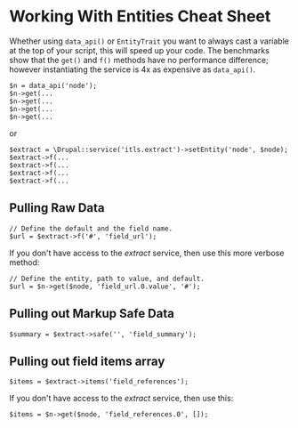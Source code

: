# Working With Entities Cheat Sheet

Whether using `data_api()` or `EntityTrait` you want to always cast a variable at the top of your script, this will speed up your code.  The benchmarks show that the `get()` and `f()` methods have no performance difference; however instantiating the service is 4x as expensive as `data_api()`.

    $n = data_api('node');
    $n->get(...
    $n->get(...
    $n->get(...
    $n->get(...

or 

    $extract = \Drupal::service('itls.extract')->setEntity('node', $node);
    $extract->f(...
    $extract->f(...
    $extract->f(...
    $extract->f(...

## Pulling Raw Data
    
    // Define the default and the field name.
    $url = $extract->f('#', 'field_url');
    
If you don't have access to the _extract_ service, then use this more verbose method:
    
    // Define the entity, path to value, and default.
    $url = $n->get($node, 'field_url.0.value', '#');
  
## Pulling out Markup Safe Data

    $summary = $extract->safe('', 'field_summary');
    
## Pulling out field items array

    $items = $extract->items('field_references');

If you don't have access to the _extract_ service, then use this:
    
    $items = $n->get($node, 'field_references.0', []);
